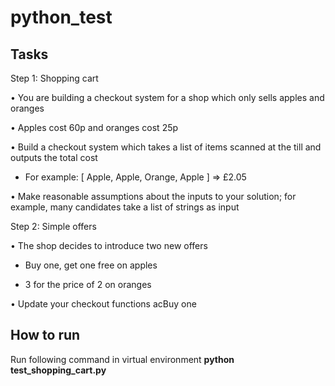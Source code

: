 # python_test

## Tasks
Step 1: Shopping cart

• You are building a checkout system for a shop which only sells apples and oranges

• Apples cost 60p and oranges cost 25p

• Build a checkout system which takes a list of items scanned at the till and outputs the total cost

- For example: [ Apple, Apple, Orange, Apple ] => £2.05

• Make reasonable assumptions about the inputs to your solution; for example, many candidates take a list of strings as input

Step 2: Simple offers

• The shop decides to introduce two new offers

- Buy one, get one free on apples

- 3 for the price of 2 on oranges

• Update your checkout functions acBuy one

## How to run
Run following command in virtual environment
**python test_shopping_cart.py**